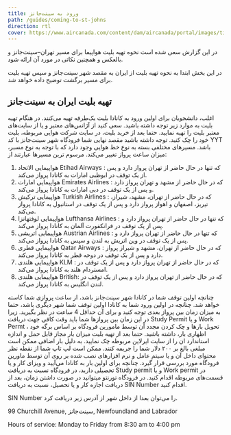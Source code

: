 ```yaml
---
title: ورود به سینت‌جانز
path: /guides/coming-to-st-johns
direction: rtl
cover: https://www.aircanada.com/content/dam/aircanada/portal/images/tiles/fly/onboard/tile50-our-fleet.jpg
---
```


در این گزارش سعی شده است نحوه تهیه بلیت هواپیما برای مسیر  تهران–سینت‌جانز  و بالعکس و همچنین نکاتی در مورد آن ارائه شود. 

در این بخش ابتدا به نحوه تهیه بلیت از ایران به مقصد شهر سینت‌جانز  و سپس تهیه بلیت برای مسیر برگشت توضیح داده خواهد شد.
## تهیه بلیت ایران به سینت‌جانز
اغلب، دانشجویان برای اولین ورود به کانادا بلیت یک‌طرفه تهیه می‌کنند. در هنگام تهیه بلیت به موارد زیر توجه داشته باشید.
سعی کنید از آژانس‌های معتبر و یا از سایت‌های معتبر بلیت را تهیه نمایید.
حتما بعد از خرید بلیت، در سایت شرکت هوایی مربوطه، بلیت خود را چک کنید.
توجه داشته باشید مقصد نهایی شما فرودگاه شهر سینت‌جانز با کد YYT  باشد.
 مسیرهای مختلفی بسته به نوع خط هوایی وجود دارد که با توجه به نوع مسبر، میزان ساعت پرواز تغییر می‌کند. مرسوم ترین مسیرها عبارتند از:
1. هواپیمایی الاتحاد Etihad Airways : که تنها در حال حاضر از تهران پرواز دارد و پس از یک توقف در ابوظبی امارات به کانادا پرواز می‌کند.
2. هواپیمایی امارات Emirates Airlines : که در حال حاضر از مشهد و تهران پرواز دارد و پس از یک توقف در دبی امارات به کانادا پرواز می‌کند.
3. هواپیمایی ترکیش Turkish Airlines : که در حال حاضر از تهران، مشهد، شیراز، تیریز، اصفهان و اهواز پرواز دارد و پس از یک توقف در استانبول به کانادا پرواز می‌کند.
4. هواپیمایی لوفتهانزا Lufthansa Airlines : که تنها در حال حاضر از تهران پرواز دارد و پس از یک توقف در فرانکفورت آلمان به کانادا پرواز می‌کند.
5. هواپیمایی اتریشی Austrian Airlines : که تنها در حال حاضر از تهران پرواز دارد و پس از یک توقف در وین اتریش به لندن و سپس به  کانادا پرواز می‌کند.
6. هواپیمایی قطری Qatar Airways : که در حال حاضر از تهران، مشهد و شیراز پرواز دارد و پس از یک توقف در دوحه قطر به کانادا پرواز می‌کند.
7. هواپیمایی هلندی KLM : که در حال حاضر از تهران پرواز دارد و پس از یک توقف در امستردام هلند به کانادا پرواز می‌کند.
8. هواپیمایی هلندی British: که در حال حاضر از تهران پرواز دارد و پس از یک توقف در لندن انگلیس به کانادا پرواز می‌کند.

 چنانچه اولین توقف شما در کانادا شهر سینت‌جانز باشد، از ساعت پروازی شما کاسته خواهد شد.
 چنانچه در اولین ورود شما به کانادا  اولین توقف شما شهر دیگری باشد، حتما به میزان زمان بین پرواز بعدی توجه کنید و برای آن حداقل 4 ساعت در نظر بگیرید. زیرا در این زمان بین پروازها شما باید وقت کافی جهت دریافت Study Permit  و یا Work Permt ، تحویل بارها و چک کردن مجدد آن توسط مامورین فرودگاه بر اساس برگه خود اظهاری بار، داشته باشید.
حتما بعد از تهیه بلیت میزان بار مجاز قابل حمل و اندازه استاندارد ان را از سایت ایرلاین مربوطه چک نمایید. به دلیل بار اضافی ممکن است مبلغی بالغ بر ۲۰۰ دلار شما را جریمه کنند.
ممکن است لپ تاپ شما از نقطه نظر محتوای داخل آن و یا سیتم عامل و نرم افزار‌های نصب شده بر روی آن توسط ماورین فرودگاه مورد بررسی قرار گیرد.
چنانچه برای اولین بار به کانادا می‌آیید و ویزای کار و یا تحصیلی دارید، در فرودگاه نسبت به دریافت Study permit  و یا Work permit  در قسمت‌های مربوطه اقدام کنید.
 در فرودگاه تورنتو میتوانید در صورت داشتن زمان، بعد از دریافت اجازه کار و یا تحصیل، نسبت به دریافت SIN Number  اقدام کنید. 

SIN Number را می‌توان بعدا از داخل شهر از آدرس زیر دریافت کرد.

99 Churchill Avenue, سینت‌جانز, Newfoundland and Labrador

Hours of service: Monday to Friday from 8:30 am to 4:00 pm